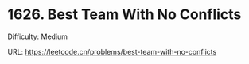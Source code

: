 # 1626. Best Team With No Conflicts

Difficulty: Medium

URL: https://leetcode.cn/problems/best-team-with-no-conflicts

